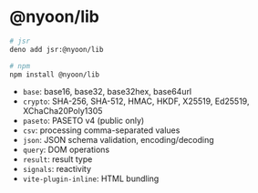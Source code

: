 # @nyoon/lib

```sh
# jsr
deno add jsr:@nyoon/lib

# npm
npm install @nyoon/lib
```

- `base`: base16, base32, base32hex, base64url
- `crypto`: SHA-256, SHA-512, HMAC, HKDF, X25519, Ed25519, XChaCha20Poly1305
- `paseto`: PASETO v4 (public only)
- `csv`: processing comma-separated values
- `json`: JSON schema validation, encoding/decoding
- `query`: DOM operations
- `result`: result type
- `signals`: reactivity
- `vite-plugin-inline`: HTML bundling
